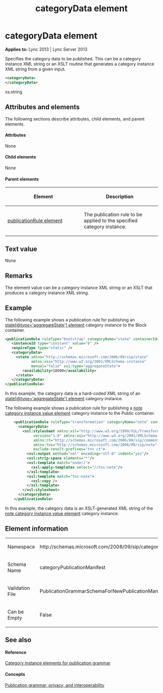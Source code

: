﻿---
title: categoryData element
TOCTitle: categoryData element
ms:assetid: 2e11a89d-a5ab-4d21-b584-636e214031db
ms:mtpsurl: https://msdn.microsoft.com/library/Dn439010(v=office.15)
ms:contentKeyID: 57094053
ms.date: 07/24/2014
mtps_version: v=office.15
dev_langs:
- xml
---

# categoryData element


**Applies to:** Lync 2013 | Lync Server 2013

Specifies the category data to be published. This can be a category instance XML string or an XSLT routine that generates a category instance XML string from a given input.

```xml
<categoryData>
</categoryData>
```

xs:string

## Attributes and elements

The following sections describe attributes, child elements, and parent elements.

#### Attributes

None

#### Child elements

None

#### Parent elements

<table>
<colgroup>
<col style="width: 50%" />
<col style="width: 50%" />
</colgroup>
<thead>
<tr class="header">
<th><p>Element</p></th>
<th><p>Description</p></th>
</tr>
</thead>
<tbody>
<tr class="odd">
<td><p><a href="publicationrule-element.md">publicationRule element</a></p></td>
<td><p>The publication rule to be applied to the specified category instance.</p></td>
</tr>
</tbody>
</table>


## Text value

None

## Remarks

The element value can be a category instance XML string or an XSLT that produces a category instance XML string.

## Example

The following example shows a publication rule for publishing an [state\[@type='aggregateState'\] element](state-element_4.md) category instance to the Block container.

```xml
<publicationRule ruleType="bootstrap" categoryName="state" containerId="32000"> 
   <instanceId type="constant" value="0" /> 
   <expireType type="static" /> 
   <categoryData> 
     <state xmlns="http://schemas.microsoft.com/2006/09/sip/state" 
            xmlns:xsi="http://www.w3.org/2001/XMLSchema-instance" 
            manual="false" xsi:type="aggregateState"> 
        <availability>18500</availability> 
     </state> 
   </categoryData> 
</publicationRule> 
```

In this example, the category data is a hard-coded XML string of an [state\[@type='aggregateState'\] element](state-element_4.md) category instance.

The following example shows a publication rule for publishing a [note category instance value element](note-category-instance-value-element.md) category instance to the Public container.

```xml
    <publicationRule ruleType="transformation" categoryName="note" containerId="100">
      <categoryData>
        <xsl:stylesheet xmlns:xsl="http://www.w3.org/1999/XSL/Transform" 
             version="1.0" xmlns:xsi="http://www.w3.org/2001/XMLSchema-instance" 
             xmlns:ct="http://schemas.microsoft.com/2006/09/sip/commontypes" 
             xmlns:tns="http://schemas.microsoft.com/2006/09/sip/note" 
             exclude-result-prefixes="tns ct"> 
          <xsl:output method="xml" encoding="utf-8" indent="yes"/> 
          <xsl:strip-space elements="*"/> 
          <xsl:template match="node()"> 
            <xsl:apply-templates select="//tns:note"/> 
          </xsl:template> 
          <xsl:template match="tns:note"> 
            <xsl:copy /> 
          </xsl:template> 
        </xsl:stylesheet>
      </categoryData> 
    </publicationRule>
```

In this example, the category data is an XSLT-generated XML string of the [note category instance value element](note-category-instance-value-element.md) category instance.

## Element information

<table>
<colgroup>
<col style="width: 50%" />
<col style="width: 50%" />
</colgroup>
<tbody>
<tr class="odd">
<td><p>Namespace</p></td>
<td><p>http://schemas.microsoft.com/2008/09/sip/categoryPublicationManifest</p></td>
</tr>
<tr class="even">
<td><p>Schema Name</p></td>
<td><p>categoryPublicationManifest</p></td>
</tr>
<tr class="odd">
<td><p>Validation File</p></td>
<td><p>PublicationGrammarSchemaForNewPublicationManifest.xsd</p></td>
</tr>
<tr class="even">
<td><p>Can be Empty</p></td>
<td><p>False</p></td>
</tr>
</tbody>
</table>


## See also

#### Reference

[Category instance elements for publication grammar](category-instance-elements-for-publication-grammar.md)

#### Concepts

[Publication grammar, privacy, and interoperability](publication-grammar-privacy-and-interoperability.md)

